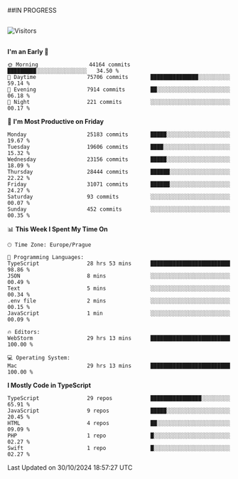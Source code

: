 ##IN PROGRESS
##
![Visitors](https://komarev.com/ghpvc/?username=petrbui&style=for-the-badge&label=Visitors+👀)



##
<!--
[![My GitHub stats](https://github-readme-stats.vercel.app/api?username=petrbui&theme=github_dark)](https://github.com/anuraghazra/github-readme-stats)

[![My wakatime stats](https://github-readme-stats.vercel.app/api/wakatime?username=petrbui&theme=github_dark)](https://github.com/anuraghazra/github-readme-stats)
-->
<!--START_SECTION:waka-->
**I'm an Early 🐤** 

```text
🌞 Morning                44164 commits       █████████░░░░░░░░░░░░░░░░   34.50 % 
🌆 Daytime                75706 commits       ███████████████░░░░░░░░░░   59.14 % 
🌃 Evening                7914 commits        ██░░░░░░░░░░░░░░░░░░░░░░░   06.18 % 
🌙 Night                  221 commits         ░░░░░░░░░░░░░░░░░░░░░░░░░   00.17 % 
```
📅 **I'm Most Productive on Friday** 

```text
Monday                   25183 commits       █████░░░░░░░░░░░░░░░░░░░░   19.67 % 
Tuesday                  19606 commits       ████░░░░░░░░░░░░░░░░░░░░░   15.32 % 
Wednesday                23156 commits       █████░░░░░░░░░░░░░░░░░░░░   18.09 % 
Thursday                 28444 commits       ██████░░░░░░░░░░░░░░░░░░░   22.22 % 
Friday                   31071 commits       ██████░░░░░░░░░░░░░░░░░░░   24.27 % 
Saturday                 93 commits          ░░░░░░░░░░░░░░░░░░░░░░░░░   00.07 % 
Sunday                   452 commits         ░░░░░░░░░░░░░░░░░░░░░░░░░   00.35 % 
```


📊 **This Week I Spent My Time On** 

```text
🕑︎ Time Zone: Europe/Prague

💬 Programming Languages: 
TypeScript               28 hrs 53 mins      █████████████████████████   98.86 % 
JSON                     8 mins              ░░░░░░░░░░░░░░░░░░░░░░░░░   00.49 % 
Text                     5 mins              ░░░░░░░░░░░░░░░░░░░░░░░░░   00.34 % 
.env file                2 mins              ░░░░░░░░░░░░░░░░░░░░░░░░░   00.15 % 
JavaScript               1 min               ░░░░░░░░░░░░░░░░░░░░░░░░░   00.09 % 

🔥 Editors: 
WebStorm                 29 hrs 13 mins      █████████████████████████   100.00 % 

💻 Operating System: 
Mac                      29 hrs 13 mins      █████████████████████████   100.00 % 
```

**I Mostly Code in TypeScript** 

```text
TypeScript               29 repos            ████████████████░░░░░░░░░   65.91 % 
JavaScript               9 repos             █████░░░░░░░░░░░░░░░░░░░░   20.45 % 
HTML                     4 repos             ██░░░░░░░░░░░░░░░░░░░░░░░   09.09 % 
PHP                      1 repo              █░░░░░░░░░░░░░░░░░░░░░░░░   02.27 % 
Swift                    1 repo              █░░░░░░░░░░░░░░░░░░░░░░░░   02.27 % 
```




 Last Updated on 30/10/2024 18:57:27 UTC
<!--END_SECTION:waka-->
